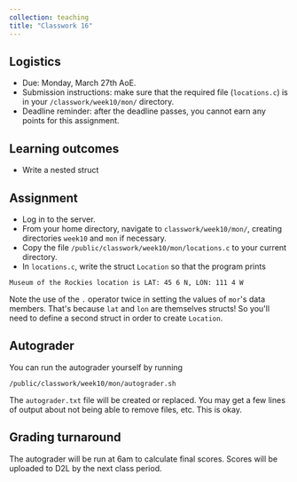```yaml
---
collection: teaching
title: "Classwork 16"
---
```


## Logistics
* Due: Monday, March 27th AoE.
* Submission instructions: make sure that the required file (`locations.c`) is in your
	`/classwork/week10/mon/` directory.
* Deadline reminder: after the deadline passes, you cannot earn any points for
	this assignment.

## Learning outcomes
* Write a nested struct

## Assignment

* Log in to the server.
* From your home directory, navigate to `classwork/week10/mon/`, creating directories `week10`
and `mon` if necessary.
* Copy the file `/public/classwork/week10/mon/locations.c` to your current directory.
* In `locations.c`, write the struct `Location` so that the program prints
```
Museum of the Rockies location is LAT: 45 6 N, LON: 111 4 W
```
Note the use of the `.` operator twice in setting the values of `mor`'s data
members. That's because `lat` and `lon` are themselves structs! So you'll need
to define a second struct in order to create `Location`.

## Autograder

You can run the autograder yourself by running
```
/public/classwork/week10/mon/autograder.sh
```
The `autograder.txt` file will be created or
replaced. You may get a few lines of output about not being able to remove
files, etc. This is okay.

## Grading turnaround

The autograder will be run at 6am to calculate final scores. Scores will be
uploaded to D2L by the next class period.
